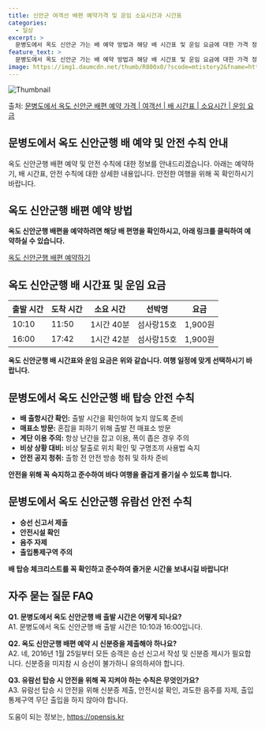 ```yaml
---
title: 신안군 여객선 배편 예약가격 및 운임 소요시간과 시간표
categories:
  - 일상
excerpt: >
  문병도에서 옥도 신안군 가는 배 예약 방법과 해당 배 시간표 및 운임 요금에 대한 가격 정보를 안내 드리겠습니다. 안전하고 재밋는 옥도 신안군행 여행을 위해 아래 정보 참고하시기 바랍니다. 옥도 신안군행 배편 예약하기 👈 클릭문병도에서 옥도 신안군행 배 시간표출발 시간도착 시간소요 시간선박명요금10:1011:501시간 40분섬사랑15호1,900원16:0017:421시간 42분섬사랑15호1,900원옥도 신안군행 배편 예약하기 👈 클릭문병도에서 옥도 신안군행 여객선 탑승 시 이용수칙문병도에서 옥도 신안군행 배를 탑승하기 전 꼭 숙지해야 할 중요한 안전 수칙을 소개합니다. 문병도에서 옥도 신안군행 배 탑승 안전 수칙 요약:배 출항시간 확인: 출발 시간을 확인하여 늦지 않도록 준비미리 매표소 방문: 혼잡을 피하..
feature_text: >
  문병도에서 옥도 신안군 가는 배 예약 방법과 해당 배 시간표 및 운임 요금에 대한 가격 정보를 안내 드리겠습니다. 안전하고 재밋는 옥도 신안군행 여행을 위해 아래 정보 참고하시기 바랍니다. 옥도 신안군행 배편 예약하기 👈 클릭문병도에서 옥도 신안군행 배 시간표출발 시간도착 시간소요 시간선박명요금10:1011:501시간 40분섬사랑15호1,900원16:0017:421시간 42분섬사랑15호1,900원옥도 신안군행 배편 예약하기 👈 클릭문병도에서 옥도 신안군행 여객선 탑승 시 이용수칙문병도에서 옥도 신안군행 배를 탑승하기 전 꼭 숙지해야 할 중요한 안전 수칙을 소개합니다. 문병도에서 옥도 신안군행 배 탑승 안전 수칙 요약:배 출항시간 확인: 출발 시간을 확인하여 늦지 않도록 준비미리 매표소 방문: 혼잡을 피하..
image: https://img1.daumcdn.net/thumb/R800x0/?scode=mtistory2&fname=https%3A%2F%2Fblog.kakaocdn.net%2Fdn%2FOeIIg%2FbtsHCX05RjK%2FIVNJlafFZc0NvO4NkEG9Wk%2Fimg.webp
---
```


![Thumbnail](https://img1.daumcdn.net/thumb/R800x0/?scode=mtistory2&fname=https%3A%2F%2Fblog.kakaocdn.net%2Fdn%2FOeIIg%2FbtsHCX05RjK%2FIVNJlafFZc0NvO4NkEG9Wk%2Fimg.webp)

<p>출처: <a href="https://opensis.kr/entry/%EB%AC%B8%EB%B3%91%EB%8F%84%EC%97%90%EC%84%9C-%EC%98%A5%EB%8F%84-%EC%8B%A0%EC%95%88%EA%B5%B0-%EB%B0%B0%ED%8E%B8-%EC%98%88%EC%95%BD-%EA%B0%80%EA%B2%A9-%EC%97%AC%EA%B0%9D%EC%84%A0-%EB%B0%B0-%EC%8B%9C%EA%B0%84%ED%91%9C-%EC%86%8C%EC%9A%94%EC%8B%9C%EA%B0%84-%EC%9A%B4%EC%9E%84-%EC%9A%94%EA%B8%88" rel="dofollow">문병도에서 옥도 신안군 배편 예약 가격 | 여객선 | 배 시간표 | 소요시간 | 운임 요금</a> </p>

## 문병도에서 옥도 신안군행 배 예약 및 안전 수칙 안내



옥도 신안군행 배편 예약 및 안전 수칙에 대한 정보를 안내드리겠습니다. 아래는 예약하기, 배 시간표, 안전 수칙에 대한 상세한 내용입니다.
안전한 여행을 위해 꼭 확인하시기 바랍니다.



## **옥도 신안군행 배편 예약 방법**

**옥도 신안군행 배편을 예약하려면 해당 배 편명을 확인하시고, 아래 링크를 클릭하여 예약하실 수 있습니다.**

[옥도 신안군행 배편 예약하기](https://opensis.kr/entry/%EB%AC%B8%EB%B3%91%EB%8F%84%EC%97%90%EC%84%9C-%EC%98%A5%EB%8F%84-%EC%8B%A0%EC%95%88%EA%B5%B0-%EB%B0%B0%ED%8E%B8-%EC%98%88%EC%95%BD-%EA%B0%80%EA%B2%A9-%EC%97%AC%EA%B0%9D%EC%84%A0-%EB%B0%B0-%EC%8B%9C%EA%B0%84%ED%91%9C-%EC%86%8C%EC%9A%94%EC%8B%9C%EA%B0%84-%EC%9A%B4%EC%9E%84-%EC%9A%94%EA%B8%88)

## **옥도 신안군행 배 시간표 및 운임 요금**

**출발 시간** | **도착 시간** | **소요 시간** | **선박명** | **요금**  
---|---|---|---|---  
10:10 | 11:50 | 1시간 40분 | 섬사랑15호 | 1,900원  
16:00 | 17:42 | 1시간 42분 | 섬사랑15호 | 1,900원  
  
**옥도 신안군행 배 시간표와 운임 요금은 위와 같습니다. 여행 일정에 맞게 선택하시기 바랍니다.**

## **문병도에서 옥도 신안군행 배 탑승 안전 수칙**

  * **배 출항시간 확인:** 출발 시간을 확인하여 늦지 않도록 준비
  * **매표소 방문:** 혼잡을 피하기 위해 출발 전 매표소 방문
  * **계단 이용 주의:** 항상 난간을 잡고 이용, 폭이 좁은 경우 주의
  * **비상 상황 대비:** 비상 탈출로 위치 확인 및 구명조끼 사용법 숙지
  * **안전 공지 청취:** 출항 전 안전 방송 청취 및 하차 준비

**안전을 위해 꼭 숙지하고 준수하여 바다 여행을 즐겁게 즐기실 수 있도록 합니다.**

## **문병도에서 옥도 신안군행 유람선 안전 수칙**

  * **승선 신고서 제출**
  * **안전시설 확인**
  * **음주 자제**
  * **출입통제구역 주의**

**배 탑승 체크리스트를 꼭 확인하고 준수하여 즐거운 시간을 보내시길 바랍니다!**

## **자주 묻는 질문 FAQ**

**Q1. 문병도에서 옥도 신안군행 배 출발 시간은 어떻게 되나요?**  
A1. 문병도에서 옥도 신안군행 배 출발 시간은 10:10과 16:00입니다.

**Q2. 옥도 신안군행 배편 예약 시 신분증을 제출해야 하나요?**  
A2. 네, 2016년 1월 25일부터 모든 승객은 승선 신고서 작성 및 신분증 제시가 필요합니다. 신분증을 미지참 시 승선이 불가하니
유의하셔야 합니다.

**Q3. 유람선 탑승 시 안전을 위해 꼭 지켜야 하는 수칙은 무엇인가요?**  
A3. 유람선 탑승 시 안전을 위해 신분증 제출, 안전시설 확인, 과도한 음주를 자제, 출입통제구역 무단 출입을 하지 않아야 합니다.



 

도움이 되는 정보는, <a href="https://opensis.kr" rel="dofollow">https://opensis.kr</a>


